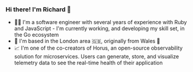 ### Hi there! I'm Richard 👋

- 👨‍💻 I'm a software engineer with several years of experience with Ruby and JavaScript - I'm currently working, and developing my skill set, in the Go ecosystem
- 📍 I'm based in the London area 🇬🇧, originally from Wales 🏴󠁧󠁢󠁷󠁬󠁳󠁿
- 📈 I'm one of the co-creators of Horus, an open-source observability solution for microservices. Users can generate, store, and visualize telemetry data to see the real-time health of their application 

<!--
**richwynmorris/richwynmorris** is a ✨ _special_ ✨ repository because its `README.md` (this file) appears on your GitHub profile.

Here are some ideas to get you started:

- 🔭 I’m currently working on ...
- 🌱 I’m currently learning ...
- 👯 I’m looking to collaborate on ...
- 🤔 I’m looking for help with ...
- 💬 Ask me about ...
- 📫 How to reach me: ...
- 😄 Pronouns: ...
- ⚡ Fun fact: ...
-->
